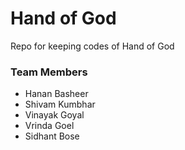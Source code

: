 # Hand of God

Repo for keeping codes of Hand of God

### Team Members

- Hanan Basheer
- Shivam Kumbhar
- Vinayak Goyal
- Vrinda Goel
- Sidhant Bose
